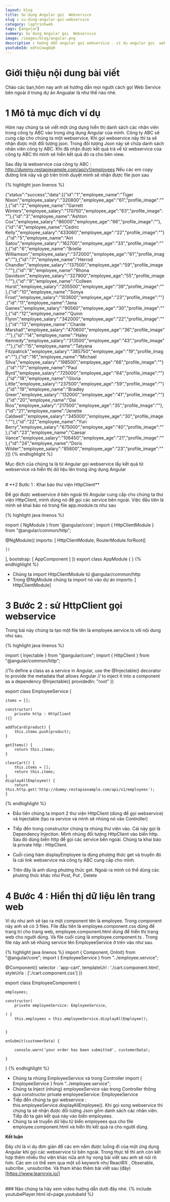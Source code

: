 ```yaml
---
layout: blog
title: Sử dụng Angular gọi  Webservice
slug : su-dung-angular-goi-webservice
category: laptrinhweb
tags: [angular]
summery: Sử dụng Angular gọi  Webservice
image: /images/blog/angular.png
description : hướng dẫn angular gọi webservice . ví dụ angular gọi  webservice
youtubeId: edYsCowgQq0
---
```


# **Giới thiệu nội dung bài viết**

Chào các bạn,hôm nay anh sẽ hướng dẫn mọi người cách gọi Web Service bên ngoài ở trong dự án Angualar là như thế nào nhé.

# **1 Mô tả mục đích ví dụ**

Hôm nay chúng ta sẽ viết một ứng dụng hiển thị danh sách các nhân viên trong công ty ABC vào trong ứng dụng Angular của mình. Công ty ABC sẽ cung câp cho chúng ta một webservice. Khi gọi webservice này thì ta sẽ nhận được một đối tượng json. Trong đối tượng Json này sẽ chứa danh sách nhân viên công ty ABC. Khi đã nhận được kết quả trả về từ webservice của công ty ABC thì mình sẽ hiển kết quả đó ra cho bên view. 

Sau đây là webservice của công ty ABC : http://dummy.restapiexample.com/api/v1/employees
Nếu các em copy đường link này và gõ trên trình duyệt mình sẽ nhận được file json sau

{% highlight json linenos %}

{"status":"success","data":[{"id":"1","employee_name":"Tiger Nixon","employee_salary":"320800","employee_age":"61","profile_image":""},{"id":"2","employee_name":"Garrett Winters","employee_salary":"170750","employee_age":"63","profile_image":""},{"id":"3","employee_name":"Ashton Cox","employee_salary":"86000","employee_age":"66","profile_image":""},{"id":"4","employee_name":"Cedric Kelly","employee_salary":"433060","employee_age":"22","profile_image":""},{"id":"5","employee_name":"Airi Satou","employee_salary":"162700","employee_age":"33","profile_image":""},{"id":"6","employee_name":"Brielle Williamson","employee_salary":"372000","employee_age":"61","profile_image":""},{"id":"7","employee_name":"Herrod Chandler","employee_salary":"137500","employee_age":"59","profile_image":""},{"id":"8","employee_name":"Rhona Davidson","employee_salary":"327900","employee_age":"55","profile_image":""},{"id":"9","employee_name":"Colleen Hurst","employee_salary":"205500","employee_age":"39","profile_image":""},{"id":"10","employee_name":"Sonya Frost","employee_salary":"103600","employee_age":"23","profile_image":""},{"id":"11","employee_name":"Jena Gaines","employee_salary":"90560","employee_age":"30","profile_image":""},{"id":"12","employee_name":"Quinn Flynn","employee_salary":"342000","employee_age":"22","profile_image":""},{"id":"13","employee_name":"Charde Marshall","employee_salary":"470600","employee_age":"36","profile_image":""},{"id":"14","employee_name":"Haley Kennedy","employee_salary":"313500","employee_age":"43","profile_image":""},{"id":"15","employee_name":"Tatyana Fitzpatrick","employee_salary":"385750","employee_age":"19","profile_image":""},{"id":"16","employee_name":"Michael Silva","employee_salary":"198500","employee_age":"66","profile_image":""},{"id":"17","employee_name":"Paul Byrd","employee_salary":"725000","employee_age":"64","profile_image":""},{"id":"18","employee_name":"Gloria Little","employee_salary":"237500","employee_age":"59","profile_image":""},{"id":"19","employee_name":"Bradley Greer","employee_salary":"132000","employee_age":"41","profile_image":""},{"id":"20","employee_name":"Dai Rios","employee_salary":"217500","employee_age":"35","profile_image":""},{"id":"21","employee_name":"Jenette Caldwell","employee_salary":"345000","employee_age":"30","profile_image":""},{"id":"22","employee_name":"Yuri Berry","employee_salary":"675000","employee_age":"40","profile_image":""},{"id":"23","employee_name":"Caesar Vance","employee_salary":"106450","employee_age":"21","profile_image":""},{"id":"24","employee_name":"Doris Wilder","employee_salary":"85600","employee_age":"23","profile_image":""}]}
{% endhighlight %}

Mục đích của chúng ta là từ Angular gọi webservice lấy kết quả từ webservice và hiển thị dữ liệu lên trong ứng dụng Angular

<br>
# **2 Bước 1 : Khai báo thư viện HttpClient**

Để gọi được webservice ở bên ngoài thì Angular cung cấp cho chúng ta thư viện HttpClient, mình dùng nó để gọi các service bên ngoài. Việc đầu tiên là mình sẽ khai báo nó trong file app.module.ts như sau

{% highlight java linenos %}

import { NgModule } from '@angular/core';
import { HttpClientModule } from "@angular/common/http";

@NgModule({
  imports: [
    HttpClientModule,
    RouterModule.forRoot([
     
    ])
  ],
  bootstrap: [ AppComponent ]
})
export class AppModule { }
{% endhighlight %}

- Chúng ta import HttpClientModule từ @angular/common/http
- Trong @NgModule chúng ta import nó vào dự án imports: [ HttpClientModule]

# **3 Bước 2 : sử HttpClient gọi webservice**

Trong bài này chúng ta tạo một file tên là employee.service.ts với nội dung như sau.

{% highlight java linenos %}

import { Injectable } from "@angular/core";
import { HttpClient } from "@angular/common/http";

//To define a class as a service in Angular, use the @Injectable() decorator to provide the metadata that allows Angular
// to inject it into a component as a dependency
@Injectable({
    providedIn: "root"
})

export class EmployeeService {

    items = [];

    constructor(
        private http : HttpClient
    ){}

    addToCard(product) {
        this.items.push(product);
    }

    getItems() {
        return this.items;
    }

    clearCart() {
        this.items = [];
        return this.items;
    }
    displayAllEmployee() {
        return this.http.get('http://dummy.restapiexample.com/api/v1/employees');
    }
{% endhighlight %}

- Đầu tiên chúng ta import 2 thư viện HttpClient (dùng để gọi webservice) và Injectable (tạo ra service và mình sẽ nhúng nó vào Controller)

- Tiếp đến trong constructor chúng ta nhúng thư viện vào. Cái này gọi là Dependency Injection. Mình nhúng đối tượng HttpClient vào biến http. Sau đó dùng biến http để gọi các service bên ngoài. Chúng ta khai báo là  private http : HttpClient.

- Cuối cùng hàm displayEmployee ta dùng phương thức get và truyền đó là cái link webservice mà công ty ABC cung cấp cho mình.

- Trên đây là anh dùng phương thức get. Ngoài ra mình có thể dùng các phương thức khác như Post, Put , Delete

# **4 Bước 4 : Hiển thị dữ liệu lên trang web**

Ví dụ như anh sẽ tạo ra một component tên là employee. Trong component này anh sẽ có 3 files. File đầu tiên là employee.component.css dùng để trang trí cho trang web, employee.component.html dùng để hiển thị trang web cho người dùng. Và file cuối cùng là employee.component.ts . Trong file này anh sẽ nhúng service tên EmployeeService ở trên vào như sau.

{% highlight java linenos %}
import { Component, OnInit} from "@angular/core";
import { EmployeeService } from "../employee.service";


@Component({
    selector : 'app-cart',
    templateUrl : './cart.component.html',
    styleUrls : ['./cart.component.css']
})

export class EmployeeComponent {

    employees;

    constructor(
        private employeeService: EmployeeService,
        
    ) {
        this.employees = this.employeeService.displayAllEmployee();
        

    }

    onSubmit(customerData) {

        console.warn('your order has been submitted', customerData);
   
    }

}
{% endhighlight %}

- Chúng ta nhúng EmployeeService và trong Controller import { EmployeeService } from "../employee.service";
- Chúng ta Inject (nhúng) employeeService vào trong Controller thông qua constructor  private employeeService: EmployeeService
- Tiếp đến chúng ta gọi webservice : this.employeeService.displayAllEmployee(). Khi gọi xong webservice thì chúng ta sẽ nhận được đối tượng Json gồm danh sách các nhân viên. Tiếp đó ta gán kết quả này vào biến employees.
- Chúng ta sẽ truyền dữ liệu từ biến employees qua cho file  employee.component.html và hiển thị kết quả ra cho người dùng.

 **Kết luận**

 Đây chỉ là ví dụ đơn giản để các em nắm được luồng đi của một ứng dụng Angular khi gọi các webservice từ bên ngoài. Trong thực tế thì anh còn kết hợp thêm nhiều thư viện khác nữa anh hy vọng bài viết sau anh sẽ nói rõ hơn. Các em có thể xem qua một số keywork như ReactRX , Obserable, subcribe , unsubcribe. Và tham khảo thêm bài viết sau (đây)[https://www.learnrxjs.io/]

<br>
### Nào chúng ta hãy xem video hướng dẫn dưới đây nhé.
{% include youtubePlayer.html id=page.youtubeId %}
